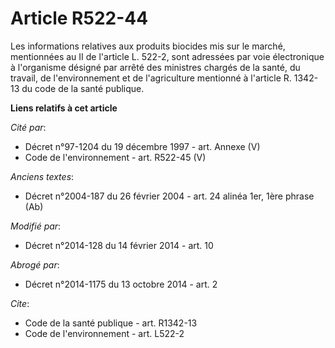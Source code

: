 # Article R522-44

Les informations relatives aux produits biocides mis sur le marché, mentionnées au II de l'article L. 522-2, sont adressées
par voie électronique à l'organisme désigné par arrêté des ministres chargés de la santé, du travail, de l'environnement et
de l'agriculture mentionné à l'article R. 1342-13 du code de la santé publique.

**Liens relatifs à cet article**

_Cité par_:

  - Décret n°97-1204 du 19 décembre 1997 - art. Annexe (V)
  - Code de l'environnement - art. R522-45 (V)

_Anciens textes_:

  - Décret n°2004-187 du 26 février 2004 - art. 24 alinéa 1er, 1ère phrase (Ab)

_Modifié par_:

  - Décret n°2014-128 du 14 février 2014 - art. 10

_Abrogé par_:

  - Décret n°2014-1175 du 13 octobre 2014 - art. 2

_Cite_:

  - Code de la santé publique - art. R1342-13
  - Code de l'environnement - art. L522-2
